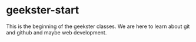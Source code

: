 # geekster-start
This is the beginning of the geekster classes. We are here to learn about git and github and maybe web development.
